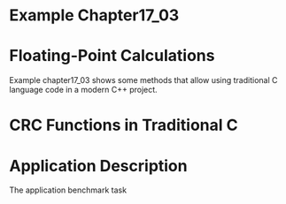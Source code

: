 # Example Chapter17_03
# Floating-Point Calculations

Example chapter17_03 shows some methods that allow
using traditional C language code in a modern C++ project.

# CRC Functions in Traditional C


# Application Description

The application benchmark task

